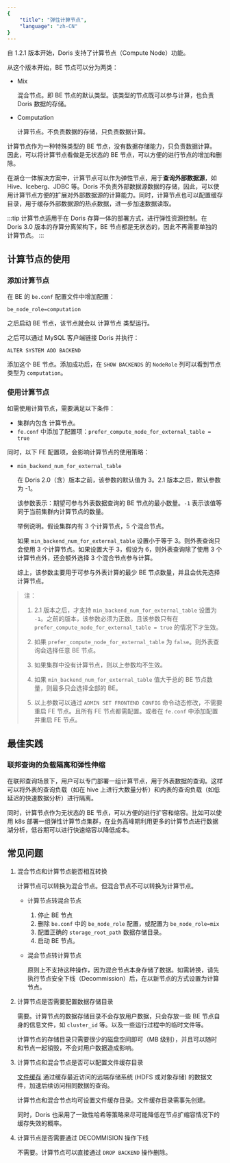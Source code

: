 ```yaml
---
{
    "title": "弹性计算节点",
    "language": "zh-CN"
}
---
```


<!-- 
Licensed to the Apache Software Foundation (ASF) under one
or more contributor license agreements.  See the NOTICE file
distributed with this work for additional information
regarding copyright ownership.  The ASF licenses this file
to you under the Apache License, Version 2.0 (the
"License"); you may not use this file except in compliance
with the License.  You may obtain a copy of the License at

  http://www.apache.org/licenses/LICENSE-2.0

Unless required by applicable law or agreed to in writing,
software distributed under the License is distributed on an
"AS IS" BASIS, WITHOUT WARRANTIES OR CONDITIONS OF ANY
KIND, either express or implied.  See the License for the
specific language governing permissions and limitations
under the License.
-->

自 1.2.1 版本开始，Doris 支持了计算节点（Compute Node）功能。

从这个版本开始，BE 节点可以分为两类：

- Mix

	混合节点。即 BE 节点的默认类型。该类型的节点既可以参与计算，也负责 Doris 数据的存储。

- Computation

	计算节点。不负责数据的存储，只负责数据计算。

计算节点作为一种特殊类型的 BE 节点，没有数据存储能力，只负责数据计算。
因此，可以将计算节点看做是无状态的 BE 节点，可以方便的进行节点的增加和删除。

在湖仓一体解决方案中，计算节点可以作为弹性节点，用于**查询外部数据源**，如 Hive、Iceberg、JDBC 等。Doris 不负责外部数据源数据的存储，因此，可以使用计算节点方便的扩展对外部数据源的计算能力。同时，计算节点也可以配置缓存目录，用于缓存外部数据源的热点数据，进一步加速数据读取。

:::tip
计算节点适用于在 Doris 存算一体的部署方式，进行弹性资源控制。在 Doris 3.0 版本的存算分离架构下，BE 节点都是无状态的，因此不再需要单独的计算节点。
:::

## 计算节点的使用

### 添加计算节点

在 BE 的 `be.conf` 配置文件中增加配置：

`be_node_role=computation`

之后启动 BE 节点，该节点就会以 计算节点 类型运行。

之后可以通过 MySQL 客户端链接 Doris 并执行：

`ALTER SYSTEM ADD BACKEND`

添加这个 BE 节点。添加成功后，在 `SHOW BACKENDS` 的 `NodeRole` 列可以看到节点类型为 `computation`。

### 使用计算节点

如需使用计算节点，需要满足以下条件：

- 集群内包含 计算节点。
- `fe.conf` 中添加了配置项：`prefer_compute_node_for_external_table = true`

同时，以下 FE 配置项，会影响计算节点的使用策略：

- `min_backend_num_for_external_table`

	在 Doris 2.0（含）版本之前，该参数的默认值为 3。2.1 版本之后，默认参数为 -1。
	
	该参数表示：期望可参与外表数据查询的 BE 节点的最小数量。`-1` 表示该值等同于当前集群内计算节点的数量。
	
	举例说明。假设集群内有 3 个计算节点，5 个混合节点。
	
	如果 `min_backend_num_for_external_table` 设置小于等于 3。则外表查询只会使用 3 个计算节点。如果设置大于 3，假设为 6，则外表查询除了使用 3 个计算节点外，还会额外选择 3 个混合节点参与计算。
	
	综上，该参数主要用于可参与外表计算的最少 BE 节点数量，并且会优先选择计算节点。
	
> 注：
> 
> 1. 2.1 版本之后，才支持 `min_backend_num_for_external_table` 设置为 `-1`。之前的版本，该参数必须为正数。且该参数只有在 `prefer_compute_node_for_external_table = true` 的情况下才生效。
> 
> 2. 如果 `prefer_compute_node_for_external_table` 为 `false`。则外表查询会选择任意 BE 节点。
> 
> 3. 如果集群中没有计算节点，则以上参数均不生效。
> 
> 4. 如果 `min_backend_num_for_external_table` 值大于总的 BE 节点数量，则最多只会选择全部的 BE。
> 
> 5. 以上参数可以通过 `ADMIN SET FRONTEND CONFIG` 命令动态修改，不需要重启 FE 节点。且所有 FE 节点都需配置。或者在 `fe.conf` 中添加配置并重启 FE 节点。

## 最佳实践

### 联邦查询的负载隔离和弹性伸缩

在联邦查询场景下，用户可以专门部署一组计算节点，用于外表数据的查询。这样可以将外表的查询负载（如在 hive 上进行大数量分析）和内表的查询负载（如低延迟的快速数据分析）进行隔离。

同时，计算节点作为无状态的 BE 节点，可以方便的进行扩容和缩容。比如可以使用 k8s 部署一组弹性计算节点集群，在业务高峰期利用更多的计算节点进行数据湖分析，低谷期可以进行快速缩容以降低成本。

## 常见问题

1. 混合节点和计算节点能否相互转换

	计算节点可以转换为混合节点。但混合节点不可以转换为计算节点。
	
	- 计算节点转混合节点

		1. 停止 BE 节点
		2. 删除 `be.conf` 中的 `be_node_role` 配置，或配置为 `be_node_role=mix`
		3. 配置正确的 `storage_root_path` 数据存储目录。
		4. 启动 BE 节点。

	- 混合节点转计算节点

		原则上不支持这种操作，因为混合节点本身存储了数据。如需转换，请先执行节点安全下线（Decommission）后，在以新节点的方式设置为计算节点。
		
2. 计算节点是否需要配置数据存储目录

	需要。计算节点的数据存储目录不会存放用户数据，只会存放一些 BE 节点自身的信息文件，如 `cluster_id` 等。以及一些运行过程中的临时文件等。
	
	计算节点的存储目录只需要很少的磁盘空间即可（MB 级别），并且可以随时和节点一起销毁，不会对用户数据造成影响。
	
3. 计算节点和混合节点是否可以配置文件缓存目录

	[文件缓存](../lakehouse/filecache) 通过缓存最近访问的远端存储系统 (HDFS 或对象存储) 的数据文件，加速后续访问相同数据的查询。
	
	计算节点和混合节点均可设置文件缓存目录。文件缓存目录需事先创建。
	
	同时，Doris 也采用了一致性哈希等策略来尽可能降低在节点扩缩容情况下的缓存失效的概率。
	
4. 计算节点是否需要通过 DECOMMISION 操作下线

	不需要。计算节点可以直接通过 `DROP BACKEND` 操作删除。
